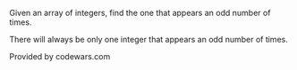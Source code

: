 Given an array of integers, find the one that appears an odd number of times.

There will always be only one integer that appears an odd number of times.


Provided by codewars.com
